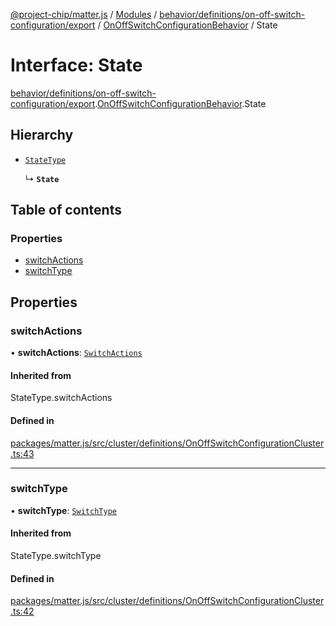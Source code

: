 [@project-chip/matter.js](../README.md) / [Modules](../modules.md) / [behavior/definitions/on-off-switch-configuration/export](../modules/behavior_definitions_on_off_switch_configuration_export.md) / [OnOffSwitchConfigurationBehavior](../modules/behavior_definitions_on_off_switch_configuration_export.OnOffSwitchConfigurationBehavior.md) / State

# Interface: State

[behavior/definitions/on-off-switch-configuration/export](../modules/behavior_definitions_on_off_switch_configuration_export.md).[OnOffSwitchConfigurationBehavior](../modules/behavior_definitions_on_off_switch_configuration_export.OnOffSwitchConfigurationBehavior.md).State

## Hierarchy

- [`StateType`](../modules/behavior_definitions_on_off_switch_configuration_export._internal_.md#statetype)

  ↳ **`State`**

## Table of contents

### Properties

- [switchActions](behavior_definitions_on_off_switch_configuration_export.OnOffSwitchConfigurationBehavior.State.md#switchactions)
- [switchType](behavior_definitions_on_off_switch_configuration_export.OnOffSwitchConfigurationBehavior.State.md#switchtype)

## Properties

### switchActions

• **switchActions**: [`SwitchActions`](../enums/cluster_export.OnOffSwitchConfiguration.SwitchActions.md)

#### Inherited from

StateType.switchActions

#### Defined in

[packages/matter.js/src/cluster/definitions/OnOffSwitchConfigurationCluster.ts:43](https://github.com/project-chip/matter.js/blob/2d9f2165d2672864fda3496a6d0d5f93597f82c6/packages/matter.js/src/cluster/definitions/OnOffSwitchConfigurationCluster.ts#L43)

___

### switchType

• **switchType**: [`SwitchType`](../enums/cluster_export.OnOffSwitchConfiguration.SwitchType.md)

#### Inherited from

StateType.switchType

#### Defined in

[packages/matter.js/src/cluster/definitions/OnOffSwitchConfigurationCluster.ts:42](https://github.com/project-chip/matter.js/blob/2d9f2165d2672864fda3496a6d0d5f93597f82c6/packages/matter.js/src/cluster/definitions/OnOffSwitchConfigurationCluster.ts#L42)

